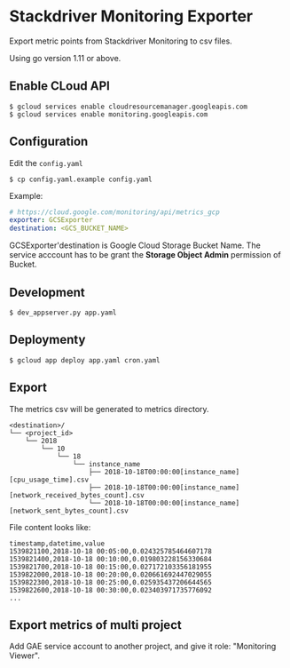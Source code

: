 # Stackdriver Monitoring Exporter

Export metric points from Stackdriver Monitoring to csv files.

Using go version 1.11 or above.

## Enable CLoud API

```shell
$ gcloud services enable cloudresourcemanager.googleapis.com
$ gcloud services enable monitoring.googleapis.com
```

## Configuration

Edit the `config.yaml`

```shell
$ cp config.yaml.example config.yaml
```

Example:

```yaml
# https://cloud.google.com/monitoring/api/metrics_gcp
exporter: GCSExporter
destination: <GCS_BUCKET_NAME>
```

GCSExporter'destination is Google Cloud Storage Bucket Name. The service acccount has to be grant the **Storage Object Admin** permission of Bucket.

## Development

```shell
$ dev_appserver.py app.yaml
```

## Deploymenty

```shell
$ gcloud app deploy app.yaml cron.yaml
```

## Export

The metrics csv will be generated to metrics directory.

```shell
<destination>/
└── <project_id>
    └── 2018
        └── 10
            └── 18
                └── instance_name
                    ├── 2018-10-18T00:00:00[instance_name][cpu_usage_time].csv
                    ├── 2018-10-18T00:00:00[instance_name][network_received_bytes_count].csv
                    └── 2018-10-18T00:00:00[instance_name][network_sent_bytes_count].csv
```

File content looks like:

```plain
timestamp,datetime,value
1539821100,2018-10-18 00:05:00,0.024325785464607178
1539821400,2018-10-18 00:10:00,0.019803228156330684
1539821700,2018-10-18 00:15:00,0.027172103356181955
1539822000,2018-10-18 00:20:00,0.020661692447029055
1539822300,2018-10-18 00:25:00,0.025935437206644565
1539822600,2018-10-18 00:30:00,0.023403971735776092
...
```

## Export metrics of multi project

Add GAE service account to another project, and give it role: "Monitoring Viewer".
